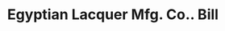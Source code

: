 ---
doi: 10.7916/D85Q674S
date_other: '1913'
date_other_textual: '1913'
form: printed ephemera
genre:
- Invoices
name:
- Egyptian Lacquer Mfg. Co.
object_in_context_url: https://biggert.cul.columbia.edu/items/view/ave_biggert_00985
subject_hierarchical_geographic:
- New York, New York, United States
subject_name:
- Egyptian Lacquer Mfg. Co.
title: Egyptian Lacquer Mfg. Co.. Bill
sort_title: Egyptian Lacquer Mfg. Co.. Bill
call_number: ave_biggert_00985
coordinates:
- 40.71277777777778,-74.00583333333333
pid: ave_biggert_00985
identifiers: ave_biggert_00985
thumbnail: https://derivativo-3.library.columbia.edu/iiif/2/ldpd:344371/full/!256,256/0/native.jpg
permalink: "/items/ave_biggert_00985/"
layout: iiif-image-page
---